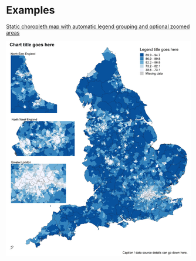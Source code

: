 # Examples

[Static choropleth map with automatic legend grouping and optional zoomed areas](https://github.com/DataS-DHSC/geospatial-vis-templates/blob/master/2%20-%20Templates/Choropleth-template.md)

![](https://github.com/DataS-DHSC/geospatial-vis-templates/blob/master/2%20-%20Templates/output_vis/choropleth_2area_zoom.jpeg)
